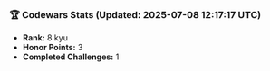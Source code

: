 ### 🏆 Codewars Stats (Updated: 2025-07-08 12:17:17 UTC)

- **Rank:** 8 kyu
- **Honor Points:** 3
- **Completed Challenges:** 1

